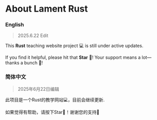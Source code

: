# About Lament Rust

### English
> 2025.6.22 Edit

This **Rust** teaching website project 💻 is still under active updates. 

If you find it helpful, please hit that **Star** 🌟! Your support means a lot—thanks a bunch 🙏!

### 简体中文
> 2025年6月22日编辑

此项目是一个Rust的教学网站💻，目前会继续更新.

如果觉得有帮助，请按下Star🌟！谢谢您的支持🙏
